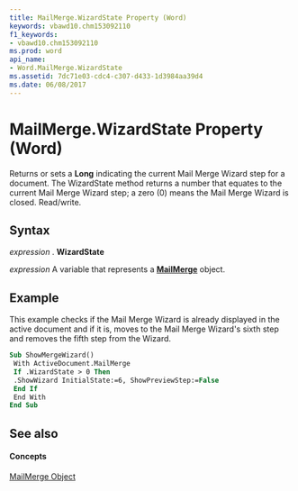 ```yaml
---
title: MailMerge.WizardState Property (Word)
keywords: vbawd10.chm153092110
f1_keywords:
- vbawd10.chm153092110
ms.prod: word
api_name:
- Word.MailMerge.WizardState
ms.assetid: 7dc71e03-cdc4-c307-d433-1d3984aa39d4
ms.date: 06/08/2017
---
```



# MailMerge.WizardState Property (Word)

Returns or sets a  **Long** indicating the current Mail Merge Wizard step for a document. The WizardState method returns a number that equates to the current Mail Merge Wizard step; a zero (0) means the Mail Merge Wizard is closed. Read/write.


## Syntax

 _expression_ . **WizardState**

 _expression_ A variable that represents a **[MailMerge](Word.MailMerge.md)** object.


## Example

This example checks if the Mail Merge Wizard is already displayed in the active document and if it is, moves to the Mail Merge Wizard's sixth step and removes the fifth step from the Wizard.


```vb
Sub ShowMergeWizard() 
 With ActiveDocument.MailMerge 
 If .WizardState > 0 Then 
 .ShowWizard InitialState:=6, ShowPreviewStep:=False 
 End If 
 End With 
End Sub
```


## See also


#### Concepts


[MailMerge Object](Word.MailMerge.md)

